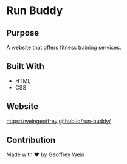 # Run Buddy

## Purpose
A website that offers fitness training services.

## Built With
* HTML
* CSS

## Website
https://weingeoffrey.github.io/run-buddy/

## Contribution
Made with ❤️ by Geoffrey Wein
